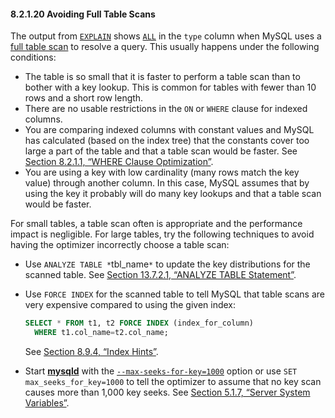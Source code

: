 

#### 8.2.1.20 Avoiding Full Table Scans



The output from [`EXPLAIN`](https://dev.mysql.com/doc/refman/5.7/en/explain.html) shows [`ALL`](https://dev.mysql.com/doc/refman/5.7/en/explain-output.html#jointype_all) in the `type` column when MySQL uses a [full table scan](https://dev.mysql.com/doc/refman/5.7/en/glossary.html#glos_full_table_scan) to resolve a query. This usually happens under the following conditions:

- The table is so small that it is faster to perform a table scan than to bother with a key lookup. This is common for tables with fewer than 10 rows and a short row length.
- There are no usable restrictions in the `ON` or `WHERE` clause for indexed columns.
- You are comparing indexed columns with constant values and MySQL has calculated (based on the index tree) that the constants cover too large a part of the table and that a table scan would be faster. See [Section 8.2.1.1, “WHERE Clause Optimization”](https://dev.mysql.com/doc/refman/5.7/en/where-optimization.html).
- You are using a key with low cardinality (many rows match the key value) through another column. In this case, MySQL assumes that by using the key it probably will do many key lookups and that a table scan would be faster.

For small tables, a table scan often is appropriate and the performance impact is negligible. For large tables, try the following techniques to avoid having the optimizer incorrectly choose a table scan:

- Use `ANALYZE TABLE *`tbl_name`*` to update the key distributions for the scanned table. See [Section 13.7.2.1, “ANALYZE TABLE Statement”](https://dev.mysql.com/doc/refman/5.7/en/analyze-table.html).

- Use `FORCE INDEX` for the scanned table to tell MySQL that table scans are very expensive compared to using the given index:

  ```sql
  SELECT * FROM t1, t2 FORCE INDEX (index_for_column)
    WHERE t1.col_name=t2.col_name;
  ```

  See [Section 8.9.4, “Index Hints”](https://dev.mysql.com/doc/refman/5.7/en/index-hints.html).

- Start [**mysqld**](https://dev.mysql.com/doc/refman/5.7/en/mysqld.html) with the [`--max-seeks-for-key=1000`](https://dev.mysql.com/doc/refman/5.7/en/server-system-variables.html#sysvar_max_seeks_for_key) option or use `SET max_seeks_for_key=1000` to tell the optimizer to assume that no key scan causes more than 1,000 key seeks. See [Section 5.1.7, “Server System Variables”](https://dev.mysql.com/doc/refman/5.7/en/server-system-variables.html).
